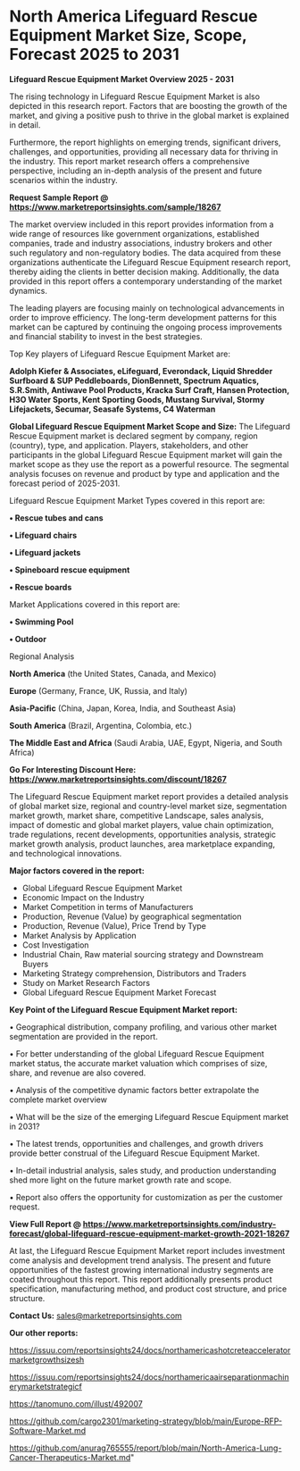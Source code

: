 # North America Lifeguard Rescue Equipment Market Size, Scope, Forecast 2025 to 2031

<Strong> Lifeguard Rescue Equipment Market Overview 2025 - 2031</strong>

The rising technology in Lifeguard Rescue Equipment Market is also depicted in this research report. Factors that are boosting the growth of the market, and giving a positive push to thrive in the global market is explained in detail.

Furthermore, the report highlights on emerging trends, significant drivers, challenges, and opportunities, providing all necessary data for thriving in the industry. This report market research offers a comprehensive perspective, including an in-depth analysis of the present and future scenarios within the industry.

<strong>Request Sample Report @ <a href=https://www.marketreportsinsights.com/sample/18267>https://www.marketreportsinsights.com/sample/18267</a></strong>

The market overview included in this report provides information from a wide range of resources like government organizations, established companies, trade and industry associations, industry brokers and other such regulatory and non-regulatory bodies. The data acquired from these organizations authenticate the Lifeguard Rescue Equipment research report, thereby aiding the clients in better decision making. Additionally, the data provided in this report offers a contemporary understanding of the market dynamics.

The leading players are focusing mainly on technological advancements in order to improve efficiency. The long-term development patterns for this market can be captured by continuing the ongoing process improvements and financial stability to invest in the best strategies.

Top Key players of Lifeguard Rescue Equipment Market are:

<strong>Adolph Kiefer & Associates, eLifeguard, Everondack, Liquid Shredder Surfboard & SUP Peddleboards, DionBennett, Spectrum Aquatics, S.R.Smith, Antiwave Pool Products, Kracka Surf Craft, Hansen Protection, H3O Water Sports, Kent Sporting Goods, Mustang Survival, Stormy Lifejackets, Secumar, Seasafe Systems, C4 Waterman</strong>

<strong><b>Global Lifeguard Rescue Equipment Market Scope and Size:</b></strong>
The Lifeguard Rescue Equipment market is declared segment by company, region (country), type, and application. Players, stakeholders, and other participants in the global Lifeguard Rescue Equipment market will gain the market scope as they use the report as a powerful resource. The segmental analysis focuses on revenue and product by type and application and the forecast period of 2025-2031.

Lifeguard Rescue Equipment Market Types covered in this report are:

<strong>• Rescue tubes and cans

• Lifeguard chairs

• Lifeguard jackets

• Spineboard rescue equipment

• Rescue boards</strong>

Market Applications covered in this report are:

<strong>• Swimming Pool

• Outdoor</strong> 

Regional Analysis

<strong>North America</strong> (the United States, Canada, and Mexico)

<strong>Europe</strong> (Germany, France, UK, Russia, and Italy)

<strong>Asia-Pacific</strong> (China, Japan, Korea, India, and Southeast Asia)

<strong>South America</strong> (Brazil, Argentina, Colombia, etc.)

<strong>The Middle East and Africa</strong> (Saudi Arabia, UAE, Egypt, Nigeria, and South Africa)

<strong>Go For Interesting Discount Here: <a href=https://www.marketreportsinsights.com/discount/18267>https://www.marketreportsinsights.com/discount/18267</a></strong>

The Lifeguard Rescue Equipment market report provides a detailed analysis of global market size, regional and country-level market size, segmentation market growth, market share, competitive Landscape, sales analysis, impact of domestic and global market players, value chain optimization, trade regulations, recent developments, opportunities analysis, strategic market growth analysis, product launches, area marketplace expanding, and technological innovations.

<strong><b>Major factors covered in the report:</b></strong>
<ul>
  <li>Global Lifeguard Rescue Equipment Market </li>
  <li>Economic Impact on the Industry</li>
  <li>Market Competition in terms of Manufacturers</li>
  <li>Production, Revenue (Value) by geographical segmentation</li>
  <li>Production, Revenue (Value), Price Trend by Type</li>
  <li>Market Analysis by Application</li>
  <li>Cost Investigation</li>
  <li>Industrial Chain, Raw material sourcing strategy and Downstream Buyers</li>
  <li>Marketing Strategy comprehension, Distributors and Traders</li>
  <li>Study on Market Research Factors</li>
  <li>Global Lifeguard Rescue Equipment Market Forecast</li>
</ul>

<strong><b>Key Point of the Lifeguard Rescue Equipment Market report:</b></strong>

• Geographical distribution, company profiling, and various other market segmentation are provided in the report.

• For better understanding of the global Lifeguard Rescue Equipment market status, the accurate market valuation which comprises of size, share, and revenue are also covered.

• Analysis of the competitive dynamic factors better extrapolate the complete market overview

• What will be the size of the emerging Lifeguard Rescue Equipment market in 2031?

• The latest trends, opportunities and challenges, and growth drivers provide better construal of the Lifeguard Rescue Equipment Market.

• In-detail industrial analysis, sales study, and production understanding shed more light on the future market growth rate and scope.

• Report also offers the opportunity for customization as per the customer request.

<strong><b>View Full Report @ <a href=https://www.marketreportsinsights.com/industry-forecast/global-lifeguard-rescue-equipment-market-growth-2021-18267>https://www.marketreportsinsights.com/industry-forecast/global-lifeguard-rescue-equipment-market-growth-2021-18267</a></b></strong>


At last, the Lifeguard Rescue Equipment Market report includes investment come analysis and development trend analysis. The present and future opportunities of the fastest growing international industry segments are coated throughout this report. This report additionally presents product specification, manufacturing method, and product cost structure, and price structure.

<strong>Contact Us:</strong>
sales@marketreportsinsights.com

<strong>Our other reports:</strong>

<a href=https://issuu.com/reportsinsights24/docs/northamericashotcreteacceleratormarketgrowthsizesh>https://issuu.com/reportsinsights24/docs/northamericashotcreteacceleratormarketgrowthsizesh</a>

<a href=https://issuu.com/reportsinsights24/docs/northamericaairseparationmachinerymarketstrategicf>https://issuu.com/reportsinsights24/docs/northamericaairseparationmachinerymarketstrategicf</a>

<a href=https://tanomuno.com/illust/492007>https://tanomuno.com/illust/492007</a>

<a href=https://github.com/cargo2301/marketing-strategy/blob/main/Europe-RFP-Software-Market.md>https://github.com/cargo2301/marketing-strategy/blob/main/Europe-RFP-Software-Market.md</a>

<a href=https://github.com/anurag765555/report/blob/main/North-America-Lung-Cancer-Therapeutics-Market.md>https://github.com/anurag765555/report/blob/main/North-America-Lung-Cancer-Therapeutics-Market.md</a>"
